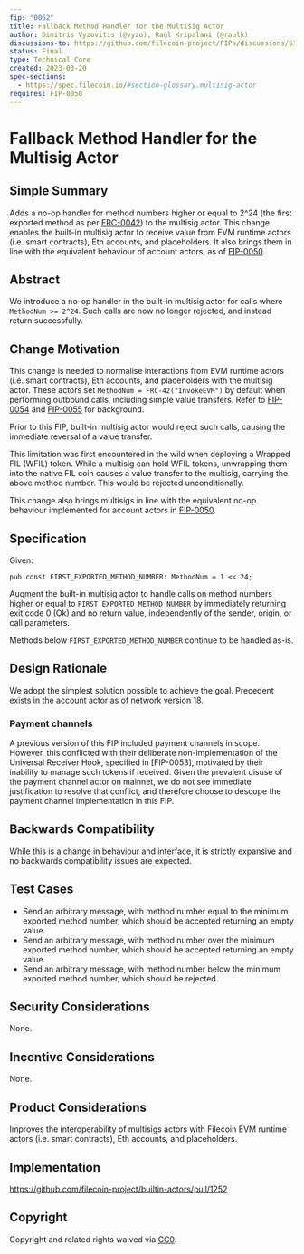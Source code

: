 ```yaml
---
fip: "0062"
title: Fallback Method Handler for the Multisig Actor
author: Dimitris Vyzovitis (@vyzo), Raúl Kripalani (@raulk)
discussions-to: https://github.com/filecoin-project/FIPs/discussions/671
status: Final
type: Technical Core
created: 2023-03-20
spec-sections:
  - https://spec.filecoin.io/#section-glossary.multisig-actor
requires: FIP-0050
---
```


# Fallback Method Handler for the Multisig Actor

## Simple Summary

Adds a no-op handler for method numbers higher or equal to 2^24 (the first exported method as per [FRC-0042]) to the multisig actor.
This change enables the built-in multisig actor to receive value from EVM runtime actors (i.e. smart contracts), Eth accounts, and placeholders.
It also brings them in line with the equivalent behaviour of account actors, as of [FIP-0050].

## Abstract

We introduce a no-op handler in the built-in multisig actor for calls where `MethodNum >= 2^24`.
Such calls are now no longer rejected, and instead return successfully.

## Change Motivation

This change is needed to normalise interactions from EVM runtime actors (i.e. smart contracts), Eth accounts, and placeholders with the multisig actor.
These actors set `MethodNum = FRC-42("InvokeEVM")` by default when performing outbound calls, including simple value transfers.
Refer to [FIP-0054] and [FIP-0055] for background.

Prior to this FIP, built-in multisig actor would reject such calls, causing the immediate reversal of a value transfer.

This limitation was first encountered in the wild when deploying a Wrapped FIL (WFIL) token.
While a multisig can hold WFIL tokens, unwrapping them into the native FIL coin causes a value transfer to the multisig, carrying the above method number.
This would be rejected unconditionally.

This change also brings multisigs in line with the equivalent no-op behaviour implemented for account actors in [FIP-0050].

## Specification

Given:

```
pub const FIRST_EXPORTED_METHOD_NUMBER: MethodNum = 1 << 24;
```

Augment the built-in multisig actor to handle calls on method numbers higher or equal to `FIRST_EXPORTED_METHOD_NUMBER` by immediately returning exit code 0 (Ok) and no return value, independently of the sender, origin, or call parameters.

Methods below `FIRST_EXPORTED_METHOD_NUMBER` continue to be handled as-is.

## Design Rationale

We adopt the simplest solution possible to achieve the goal.
Precedent exists in the account actor as of network version 18.

### Payment channels

A previous version of this FIP included payment channels in scope.
However, this conflicted with their deliberate non-implementation of the Universal Receiver Hook, specified in [FIP-0053], motivated by their inability to manage such tokens if received.
Given the prevalent disuse of the payment channel actor on mainnet, we do not see immediate justification to resolve that conflict, and therefore choose to descope the payment channel implementation in this FIP.

## Backwards Compatibility

While this is a change in behaviour and interface, it is strictly expansive and no backwards compatibility issues are expected.

## Test Cases

- Send an arbitrary message, with method number equal to the minimum exported method number, which should be accepted returning an empty value.
- Send an arbitrary message, with method number over the minimum exported method number, which should be accepted returning an empty value.
- Send an arbitrary message, with method number below the minimum exported method number, which should be rejected.

## Security Considerations

None.

## Incentive Considerations

None.

## Product Considerations

Improves the interoperability of multisigs actors with Filecoin EVM runtime actors (i.e. smart contracts), Eth accounts, and placeholders.

## Implementation

https://github.com/filecoin-project/builtin-actors/pull/1252

## Copyright

Copyright and related rights waived via [CC0](https://creativecommons.org/publicdomain/zero/1.0/).

[FIP-0050]: https://github.com/filecoin-project/FIPs/blob/master/FIPS/fip-0050.md
[FIP-0054]: https://github.com/filecoin-project/FIPs/blob/master/FIPS/fip-0054.md
[FIP-0055]: https://github.com/filecoin-project/FIPs/blob/master/FIPS/fip-0055.md
[FRC-0042]: https://github.com/filecoin-project/FIPs/blob/master/FRCs/frc-0042.md
[FRC-0053]: https://github.com/filecoin-project/FIPs/blob/master/FRCs/frc-0053.md
